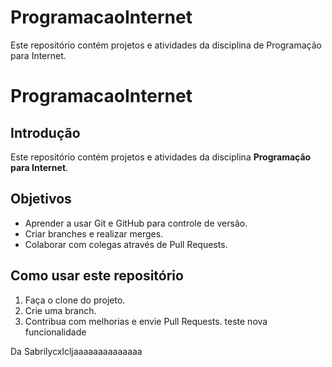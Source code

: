 # ProgramacaoInternet
Este repositório contém projetos e atividades da disciplina de Programação para Internet.
# ProgramacaoInternet

## Introdução
Este repositório contém projetos e atividades da disciplina **Programação para Internet**.

## Objetivos
- Aprender a usar Git e GitHub para controle de versão.
- Criar branches e realizar merges.
- Colaborar com colegas através de Pull Requests.

## Como usar este repositório
1. Faça o clone do projeto.
2. Crie uma branch.
3. Contribua com melhorias e envie Pull Requests.
teste nova funcionalidade

Da Sabrilycxlcljaaaaaaaaaaaaaa
